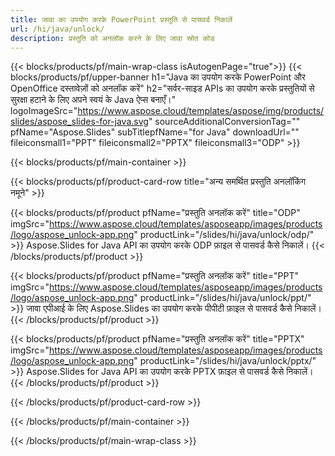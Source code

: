 ```yaml
---
title: जावा का उपयोग करके PowerPoint प्रस्तुति से पासवर्ड निकालें
url: /hi/java/unlock/
description: प्रस्तुति को अनलॉक करने के लिए जावा स्रोत कोड
---
```


{{< blocks/products/pf/main-wrap-class isAutogenPage="true">}}
{{< blocks/products/pf/upper-banner h1="Java का उपयोग करके PowerPoint और OpenOffice दस्तावेज़ों को अनलॉक करें" h2="सर्वर-साइड APIs का उपयोग करके प्रस्तुतियों से सुरक्षा हटाने के लिए अपने स्वयं के Java ऐप्स बनाएँ।" logoImageSrc="https://www.aspose.cloud/templates/aspose/img/products/slides/aspose_slides-for-java.svg" sourceAdditionalConversionTag="" pfName="Aspose.Slides" subTitlepfName="for Java" downloadUrl="" fileiconsmall1="PPT" fileiconsmall2="PPTX" fileiconsmall3="ODP" >}}

{{< blocks/products/pf/main-container >}}

{{< blocks/products/pf/product-card-row title="अन्य समर्थित प्रस्तुति अनलॉकिंग नमूने" >}}

{{< blocks/products/pf/product pfName="प्रस्तुति अनलॉक करें" title="ODP" imgSrc="https://www.aspose.cloud/templates/asposeapp/images/products/logo/aspose_unlock-app.png" productLink="/slides/hi/java/unlock/odp/" >}}
Aspose.Slides for Java API का उपयोग करके ODP फ़ाइल से पासवर्ड कैसे निकालें।
{{< /blocks/products/pf/product >}}

{{< blocks/products/pf/product pfName="प्रस्तुति अनलॉक करें" title="PPT" imgSrc="https://www.aspose.cloud/templates/asposeapp/images/products/logo/aspose_unlock-app.png" productLink="/slides/hi/java/unlock/ppt/" >}}
जावा एपीआई के लिए Aspose.Slides का उपयोग करके पीपीटी फ़ाइल से पासवर्ड कैसे निकालें।
{{< /blocks/products/pf/product >}}

{{< blocks/products/pf/product pfName="प्रस्तुति अनलॉक करें" title="PPTX" imgSrc="https://www.aspose.cloud/templates/asposeapp/images/products/logo/aspose_unlock-app.png" productLink="/slides/hi/java/unlock/pptx/" >}}
Aspose.Slides for Java API का उपयोग करके PPTX फ़ाइल से पासवर्ड कैसे निकालें।
{{< /blocks/products/pf/product >}}



{{< /blocks/products/pf/product-card-row >}}

{{< /blocks/products/pf/main-container >}}
    
{{< /blocks/products/pf/main-wrap-class >}}